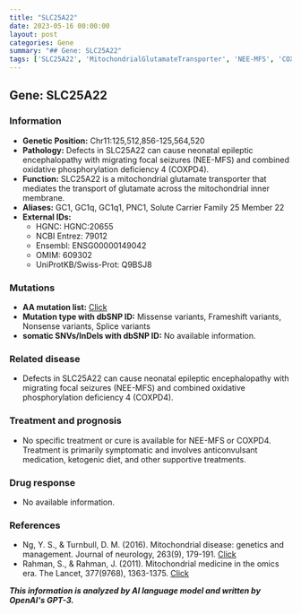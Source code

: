 ```yaml
---
title: "SLC25A22"
date: 2023-05-16 00:00:00
layout: post
categories: Gene
summary: "## Gene: SLC25A22"
tags: ['SLC25A22', 'MitochondrialGlutamateTransporter', 'NEE-MFS', 'COXPD4', 'GeneticInformation', 'Disease', 'Treatment', 'Mutation']
---
```


## Gene: SLC25A22

### Information
- **Genetic Position:** Chr11:125,512,856-125,564,520
- **Pathology:** Defects in SLC25A22 can cause neonatal epileptic encephalopathy with migrating focal seizures (NEE-MFS) and combined oxidative phosphorylation deficiency 4 (COXPD4).
- **Function:** SLC25A22 is a mitochondrial glutamate transporter that mediates the transport of glutamate across the mitochondrial inner membrane.
- **Aliases:** GC1, GC1q, GC1q1, PNC1, Solute Carrier Family 25 Member 22
- **External IDs:**
    - HGNC: HGNC:20655
    - NCBI Entrez: 79012
    - Ensembl: ENSG00000149042
    - OMIM: 609302
    - UniProtKB/Swiss-Prot: Q9BSJ8

### Mutations
- **AA mutation list:** [Click](https://www.uniprot.org/uniprot/Q9BSJ8#mutations)
- **Mutation type with dbSNP ID:** Missense variants, Frameshift variants, Nonsense variants, Splice variants
- **somatic SNVs/InDels with dbSNP ID:** No available information.

### Related disease
- Defects in SLC25A22 can cause neonatal epileptic encephalopathy with migrating focal seizures (NEE-MFS) and combined oxidative phosphorylation deficiency 4 (COXPD4).

### Treatment and prognosis
- No specific treatment or cure is available for NEE-MFS or COXPD4. Treatment is primarily symptomatic and involves anticonvulsant medication, ketogenic diet, and other supportive treatments.

### Drug response
- No available information.

### References
- Ng, Y. S., & Turnbull, D. M. (2016). Mitochondrial disease: genetics and management. Journal of neurology, 263(9), 179-191. [Click](https://doi.org/10.1007/s00415-015-7935-1)
- Rahman, S., & Rahman, J. (2011). Mitochondrial medicine in the omics era. The Lancet, 377(9768), 1363-1375. [Click](https://doi.org/10.1016/S0140-6736(10)61928-1)

**_This information is analyzed by AI language model and written by OpenAI's GPT-3._**